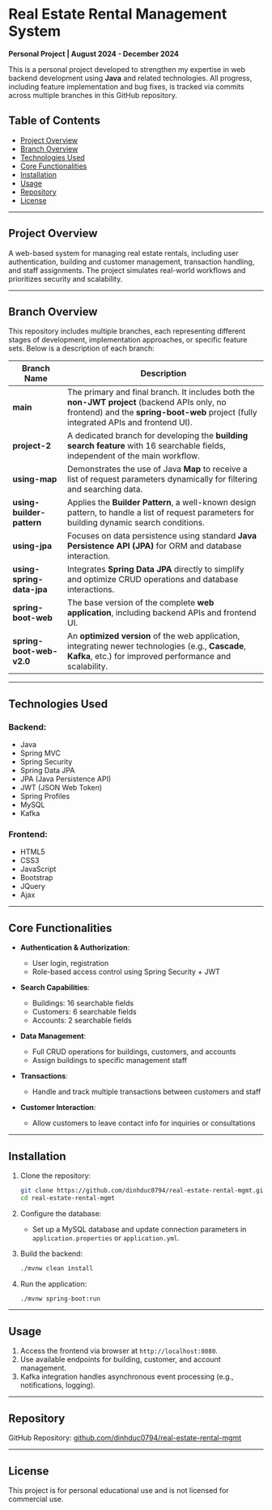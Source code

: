 # Real Estate Rental Management System

**Personal Project | August 2024 - December 2024**

This is a personal project developed to strengthen my expertise in web backend development using **Java** and related technologies. All progress, including feature implementation and bug fixes, is tracked via commits across multiple branches in this GitHub repository.

## Table of Contents

- [Project Overview](#project-overview)
- [Branch Overview](#branch-overview)
- [Technologies Used](#technologies-used)
- [Core Functionalities](#core-functionalities)
- [Installation](#installation)
- [Usage](#usage)
- [Repository](#repository)
- [License](#license)

---

## Project Overview

A web-based system for managing real estate rentals, including user authentication, building and customer management, transaction handling, and staff assignments. The project simulates real-world workflows and prioritizes security and scalability.

---

## Branch Overview

This repository includes multiple branches, each representing different stages of development, implementation approaches, or specific feature sets. Below is a description of each branch:

| Branch Name                | Description                                                                                                                           |
|---------------------------|---------------------------------------------------------------------------------------------------------------------------------------|
| **main**                  | The primary and final branch. It includes both the **non-JWT project** (backend APIs only, no frontend) and the **spring-boot-web** project (fully integrated APIs and frontend UI). |
| **project-2**             | A dedicated branch for developing the **building search feature** with 16 searchable fields, independent of the main workflow.       |
| **using-map**             | Demonstrates the use of Java **Map** to receive a list of request parameters dynamically for filtering and searching data.             |
| **using-builder-pattern** | Applies the **Builder Pattern**, a well-known design pattern, to handle a list of request parameters for building dynamic search conditions. |
| **using-jpa**             | Focuses on data persistence using standard **Java Persistence API (JPA)** for ORM and database interaction.                           |
| **using-spring-data-jpa** | Integrates **Spring Data JPA** directly to simplify and optimize CRUD operations and database interactions.                           |
| **spring-boot-web**       | The base version of the complete **web application**, including backend APIs and frontend UI.                                         |
| **spring-boot-web-v2.0**  | An **optimized version** of the web application, integrating newer technologies (e.g., **Cascade**, **Kafka**, etc.) for improved performance and scalability. |

---

## Technologies Used

### Backend:
- Java
- Spring MVC
- Spring Security
- Spring Data JPA
- JPA (Java Persistence API)
- JWT (JSON Web Token)
- Spring Profiles
- MySQL
- Kafka

### Frontend:
- HTML5
- CSS3
- JavaScript
- Bootstrap
- JQuery
- Ajax

---

## Core Functionalities

- **Authentication & Authorization**:  
  - User login, registration  
  - Role-based access control using Spring Security + JWT

- **Search Capabilities**:  
  - Buildings: 16 searchable fields  
  - Customers: 6 searchable fields  
  - Accounts: 2 searchable fields  

- **Data Management**:  
  - Full CRUD operations for buildings, customers, and accounts  
  - Assign buildings to specific management staff

- **Transactions**:  
  - Handle and track multiple transactions between customers and staff

- **Customer Interaction**:  
  - Allow customers to leave contact info for inquiries or consultations

---

## Installation

1. Clone the repository:
   ```bash
   git clone https://github.com/dinhduc0794/real-estate-rental-mgmt.git
   cd real-estate-rental-mgmt
   ```

2. Configure the database:
   - Set up a MySQL database and update connection parameters in `application.properties` or `application.yml`.

3. Build the backend:
   ```bash
   ./mvnw clean install
   ```

4. Run the application:
   ```bash
   ./mvnw spring-boot:run
   ```

---

## Usage

1. Access the frontend via browser at `http://localhost:8080`.
2. Use available endpoints for building, customer, and account management.
3. Kafka integration handles asynchronous event processing (e.g., notifications, logging).

---

## Repository

GitHub Repository: [github.com/dinhduc0794/real-estate-rental-mgmt](https://github.com/dinhduc0794/real-estate-rental-mgmt)

---

## License

This project is for personal educational use and is not licensed for commercial use.
